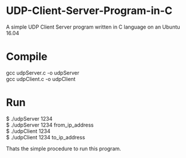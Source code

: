 # UDP-Client-Server-Program-in-C

A simple UDP Client Server program written in C language on an Ubuntu 16.04

# Compile
gcc udpServer.c -o udpServer<br/>
gcc udpClient.c -o udpClient

# Run
$ ./udpServer 1234<br/>
$ ./udpServer 1234 from_ip_address<br/>
$ ./udpClient 1234<br/>
$ ./udpClient 1234 to_ip_address<br/>

Thats the simple procedure to run this program.
